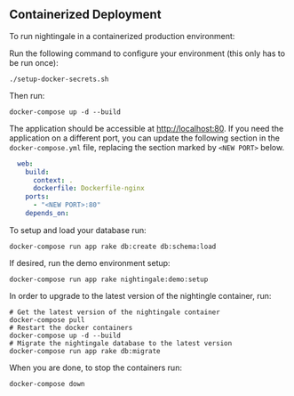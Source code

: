 ## Containerized Deployment

To run nightingale in a containerized production environment:

Run the following command to configure your environment (this only has to be run once):

```./setup-docker-secrets.sh```

Then run:

```docker-compose up -d --build```

The application should be accessible at [http://localhost:80](http://localhost:80). If you need the application on a different port, you can update the following section in the `docker-compose.yml` file, replacing the section marked by `<NEW PORT>` below.

```yaml
  web:
    build:
      context: .
      dockerfile: Dockerfile-nginx
    ports:
      - "<NEW PORT>:80"
    depends_on:
```

To setup and load your database run:

```docker-compose run app rake db:create db:schema:load```

If desired, run the demo environment setup:

```docker-compose run app rake nightingale:demo:setup```

In order to upgrade to the latest version of the nightingle container, run:

    # Get the latest version of the nightingale container
    docker-compose pull
    # Restart the docker containers
    docker-compose up -d --build
    # Migrate the nightingale database to the latest version
    docker-compose run app rake db:migrate

When you are done, to stop the containers run:

```docker-compose down```
